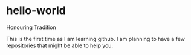# hello-world
Honouring Tradition

This is the first time as I am learning github. I am planning to have a few repositories that might be able to help you.
